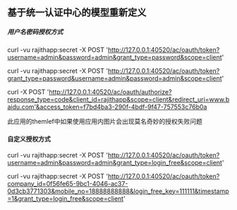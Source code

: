 ## 基于统一认证中心的模型重新定义

##### 用户名密码授权方式
curl -vu rajithapp:secret -X POST 'http://127.0.0.1:40520/ac/oauth/token?username=admin&password=admin&grant_type=password&scope=client'


curl -vu rajithapp:secret -X POST 'http://127.0.0.1:40520/ac/oauth/token?grant_type=password&username=admin&password=admin&scope=client'




curl  -X POST 'http://127.0.0.1:40520/ac/oauth/authorize?response_type=code&client_id=rajithapp&scope=client&redirect_uri=www.baidu.com'&access_token=f7bd4ba3-290f-4bdf-9f47-757553c76b0a


此应用的themlef中如果使用应用内图片会出现莫名奇妙的授权失败问题


#### 自定义授权方式

curl -vu rajithapp:secret -X POST 'http://127.0.0.1:40520/ac/oauth/token?username=admin&password=admin&grant_type=login_free&scope=client'




curl -vu rajithapp:secret -X POST 'http://127.0.0.1:40520/ac/oauth/token?company_id=0f56fe65-9bc1-4046-ac37-0d3cb3771303&mobile_no=18888888888&login_free_key=111111&timestamp=1&grant_type=login_free&scope=client'